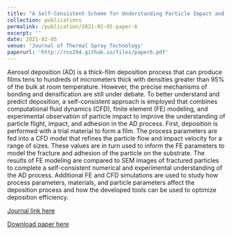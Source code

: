 ```yaml
---
title: "A Self-Consistent Scheme for Understanding Particle Impact and Adhesion in the Aerosol Deposition Process"
collection: publications
permalink: /publication/2021-02-05-paper-6
excerpt: ''
date: 2021-02-05
venue: 'Journal of Thermal Spray Technology'
paperurl: 'http://rns294.github.io/files/paper6.pdf'
---
```


Aerosol deposition (AD) is a thick-film deposition process that can produce films tens to hundreds of micrometers thick with densities greater than 95% of the bulk at room temperature. However, the precise mechanisms of bonding and densification are still under debate. To better understand and predict deposition, a self-consistent approach is employed that combines computational fluid dynamics (CFD), finite element (FE) modeling, and experimental observation of particle impact to improve the understanding of particle flight, impact, and adhesion in the AD process. First, deposition is performed with a trial material to form a film. The process parameters are fed into a CFD model that refines the particle flow and impact velocity for a range of sizes. These values are in turn used to inform the FE parameters to model the fracture and adhesion of the particle on the substrate. The results of FE modeling are compared to SEM images of fractured particles to complete a self-consistent numerical and experimental understanding of the AD process. Additional FE and CFD simulations are used to study how process parameters, materials, and particle parameters affect the deposition process and how the developed tools can be used to optimize deposition efficiency.

[Journal link here](https://doi.org/10.1007/s11666-021-01164-4)

[Download paper here](http://rns294.github.io/files/paper6.pdf)
